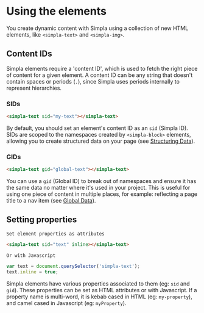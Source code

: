 # Using the elements
You create dynamic content with Simpla using a collection of new HTML elements, like `<simpla-text>` and `<simpla-img>`.

## Content IDs
Simpla elements require a 'content ID', which is used to fetch the right piece of content for a given element. A content ID can be any string that doesn't contain spaces or periods (`.`), since Simpla uses periods internally to represent hierarchies.

### SIDs

```html
<simpla-text sid="my-text"></simpla-text>
```

By default, you should set an element's content ID as an `sid` (Simpla ID). SIDs are scoped to the namespaces created by `<simpla-block>` elements, allowing you to create structured data on your page (see [Structuring Data](#structuring-data)).

### GIDs

```html
<simpla-text gid="global-text"></simpla-text>
```

You can use a `gid` (Global ID) to break out of namespaces and ensure it has the same data no matter where it's used in your project. This is useful for using one piece of content in multiple places, for example: reflecting a page title to a nav item (see [Global Data](#global-data)).

## Setting properties

```comment
Set element properties as attributes
```

```html
<simpla-text sid="text" inline></simpla-text>    
```

```comment
Or with Javascript
```

```js
var text = document.querySelector('simpla-text');
text.inline = true;
```

Simpla elements have various properties associated to them (eg: `sid` and `gid`). These properties can be set as HTML attributes or with Javascript. If a property name is multi-word, it is kebab cased in HTML (eg: `my-property`), and camel cased in Javascript (eg: `myProperty`).